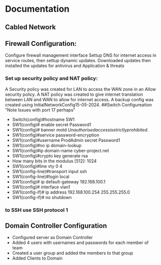 # Documentation
## Cabled Network
## Firewall Configuration:
Configure firewall management interface
Settup DNS for internet access in service routes, then settup dynamic updates.
Downloaded updates then installed the updates for antivirus and Application & threats
### Set up security policy and NAT policy:
A Security policy was created for LAN to access the WAN zone in an Allow security policy. 
A NAT policy was created to give internet translation between LAN and WAN to allow for internet access.
A backup config was created using InitialNetworkConfig15-05-2024.
##Switch Configureation
"Note Issues with port 17 perhaps"
* Switch(config)#hostname SW1
* SW1(config)# enable secret Password1
* SW1(config)# banner motd $Unauthorised access is strictly prohibited.$
* SW1(config)#service password-encryption
* SW1(config)#username ProdAdmin secret Password1
* SW1(config)#no ip domain-lookup
* SW1(config)#ip domain-name cyber-project.net
* SW1(config)#crypto key generate rsa
* How many bits in the modulus [512]: 1024
* SW1(config)#line vty 0 4
* SW1(config-line)#transport input ssh
* SW1(config-line)#login local
* SW1(config)# ip default-gateway 192.168.100.1
* SW1(config)# interface vlan1
* SW1(config-if)# ip address 192.168.100.254 255.255.255.0
* SW1(config-if)# no shutdown
### to SSH use SSH protocol 1

## Domain Controller Configuration
* Configured server as Domain Controller
* Added 4 users with usernames and passwords for each member of team
* Created a user group and added the members to that group
* Added Clients to Domain
